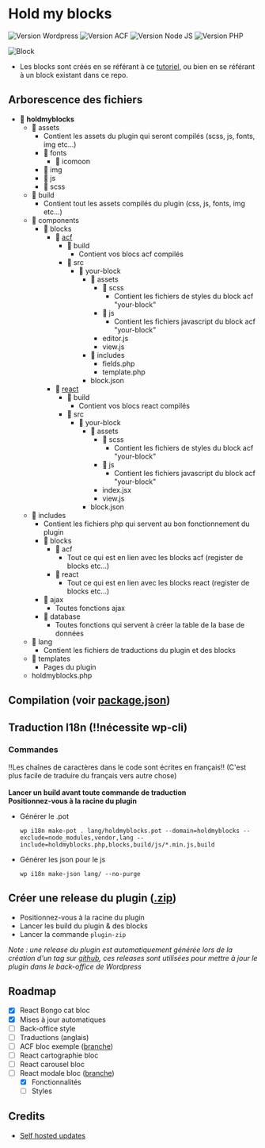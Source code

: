 # Hold my blocks

![Version Wordpress](https://img.shields.io/badge/wordpress-%3E%3D%206.2-blue)
![Version ACF](https://img.shields.io/badge/acf-%3E%3D%206.2.1-cyan)
![Version Node JS](https://img.shields.io/badge/node-%3E%3D%2018-brightgreen)
![Version PHP](https://img.shields.io/badge/php-%5E8.0-blue)

![Block](https://media.giphy.com/media/l0JMrPWRQkTeg3jjO/giphy.gif)

- Les blocks sont créés en se référant à ce [tutoriel](https://developer.wordpress.org/block-editor/getting-started/create-block/), ou bien en se référant à un block existant dans ce repo.

## Arborescence des fichiers

- 📂 **holdmyblocks**
  - 📂 assets
    - Contient les assets du plugin qui seront compilés (scss, js, fonts, img etc...)
    - 📂 fonts
      - 📂 icomoon
    - 📂 img
    - 📂 js
    - 📂 scss
  - 📂 build
    - Contient tout les assets compilés du plugin (css, js, fonts, img etc...)
  - 📂 components
    - 📂 blocks
      - 📂 [acf](./components/blocks/acf/README.md)
        - 📂 build
          - Contient vos blocs acf compilés
        - 📂 src
          - 📂 your-block
            - 📂 assets
              - 📂 scss
                - Contient les fichiers de styles du block acf "your-block"
              - 📂 js
                - Contient les fichiers javascript du block acf "your-block"
              - editor.js
              - view.js
            - 📂 includes
              - fields.php
              - template.php
            - block.json
      - 📂 [react](./components/blocks/react/README.md)
        - 📂 build
          - Contient vos blocs react compilés
        - 📂 src
          - 📂 your-block
            - 📂 assets
              - 📂 scss
                - Contient les fichiers de styles du block acf "your-block"
              - 📂 js
                - Contient les fichiers javascript du block acf "your-block"
              - index.jsx
              - view.js
            - block.json
  - 📂 includes
    - Contient les fichiers php qui servent au bon fonctionnement du plugin
    - 📂 blocks
      - 📂 acf
        - Tout ce qui est en lien avec les blocks acf (register de blocks etc...)
      - 📂 react
        - Tout ce qui est en lien avec les blocks react (register de blocks etc...)
    - 📂 ajax
      - Toutes fonctions ajax
    - 📂 database
      - Toutes fonctions qui servent à créer la table de la base de données
  - 📂 lang
    - Contient les fichiers de traductions du plugin et des blocks
  - 📂 templates
    - Pages du plugin
  - holdmyblocks.php

## Compilation (voir [package.json](./package.json))

## Traduction I18n (!!nécessite wp-cli)

### Commandes

‼Les chaînes de caractères dans le code sont écrites en français‼ (C'est plus facile de traduire du français vers autre chose)
<br>
<br>
**Lancer un build avant toute commande de traduction**
<br>
**Positionnez-vous à la racine du plugin**

- Générer le .pot

  ```
  wp i18n make-pot . lang/holdmyblocks.pot --domain=holdmyblocks --exclude=node_modules,vendor,lang --include=holdmyblocks.php,blocks,build/js/*.min.js,build
  ```

- Générer les json pour le js

  ```
  wp i18n make-json lang/ --no-purge
  ```

## Créer une release du plugin ([.zip](./holdmyblocks.zip))

- Positionnez-vous à la racine du plugin
- Lancer les build du plugin & des blocks
- Lancer la commande `plugin-zip`

*Note : une release du plugin est automatiquement générée lors de la création d'un tag sur [github](https://github.com/MLNOP/holdmyblocks/releases), ces releases sont utilisées pour mettre à jour le plugin dans le back-office de Wordpress*

## Roadmap

- [x] React Bongo cat bloc
- [x] Mises à jour automatiques
- [ ] Back-office style
- [ ] Traductions (anglais)
- [ ] ACF bloc exemple ([branche](https://github.com/MLNOP/holdmyblocks/tree/major/acfBlocks))
- [ ] React cartographie bloc
- [ ] React carousel bloc
- [ ] React modale bloc ([branche](https://github.com/MLNOP/holdmyblocks/tree/minor/reactBlockModale))
    - [x] Fonctionnalités
    - [ ] Styles

## Credits

- [Self hosted updates](https://rudrastyh.com/wordpress/self-hosted-plugin-update.html)
